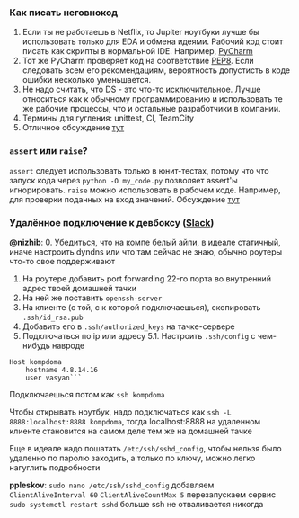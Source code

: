 ### Как писать неговнокод
1. Если ты не работаешь в Netflix, то Jupiter ноутбуки лучше бы использовать только для EDA и обмена идеями. Рабочий код стоит писать как скрипты в нормальной IDE. Например, [PyCharm](https://www.jetbrains.com/pycharm/download/) 
2. Тот же PyCharm проверяет код на соответствие [PEP8](https://www.python.org/dev/peps/pep-0008/). Если следовать всем его рекомендациям, вероятность допустисть в коде ошибки несколько уменьшается.
3. Не надо считать, что DS - это что-то исключительное. Лучше относиться как к обычному программированию и использовать те же рабочие процессы, что и остальные разработчики в компании.
4. Термины для гугления: unittest, CI, TeamCity
5. Отличное обсуждение [тут](https://opendatascience.slack.com/archives/C044B7CSQ/p1537785220000100)

### `assert` или `raise`?
`assert` следует использовать только в юнит-тестах, потому что что запуск кода через `python -O my_code.py` позволяет assert'ы игнорировать.
`raise` можно использовать в рабочем коде. Например, для проверки поданных на вход значений.
Обсуждение [тут](https://opendatascience.slack.com/archives/C044B7CSQ/p1537885443000100)

### Удалённое подключение к девбоксу ([Slack](https://opendatascience.slack.com/archives/C1XP769LY/p1537560766000100))
**@nizhib**:
0. Убедиться, что на компе белый айпи, в идеале статичный, иначе настроить dyndns или что там сейчас не знаю, обычно роутеры что-то свое поддерживают
1. На роутере добавить port forwarding 22-го порта во внутренний адрес твоей домашней тачки
2. На ней же поставить `openssh-server`
3. На клиенте (с той, с к которой подключаешься), скопировать `.ssh/id_rsa.pub`
4. Добавить его в `.ssh/authorized_keys` на тачке-сервере
5. Подключаться по ip или адресу
     5.1. Настроить `.ssh/config` с чем-нибудь навроде
```
Host kompdoma
    hostname 4.8.14.16
    user vasyan```
```
Подключаешься потом как `ssh kompdoma`

Чтобы открывать ноутбук, надо подключаться как `ssh -L 8888:localhost:8888 kompdoma`, тогда localhost:8888 на удаленном клиенте становится на самом деле тем же на домашней тачке

Еще в идеале надо пошатать `/etc/ssh/sshd_config`, чтобы нельзя было удаленно по паролю заходить, а только по ключу, можно легко нагуглить подробности

**ppleskov**:
`sudo nano /etc/ssh/sshd_config`
добавляем
`ClientAliveInterval 60`
`ClientAliveCountMax 5`
перезапускаем сервис
`sudo systemctl restart sshd`
больше ssh не отваливается никогда